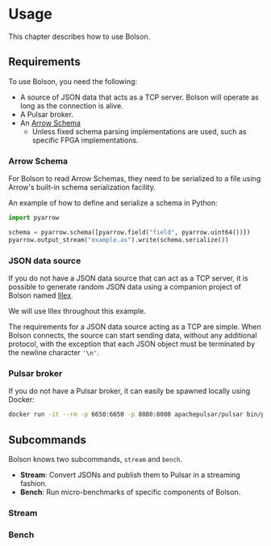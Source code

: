 # Usage

This chapter describes how to use Bolson.

## Requirements

To use Bolson, you need the following:

- A source of JSON data that acts as a TCP server. Bolson will operate as long
  as the connection is alive.
- A Pulsar broker.
- An [Arrow Schema](#arrow-schema)
    - Unless fixed schema parsing implementations are used, such as specific
      FPGA implementations.

### Arrow Schema

For Bolson to read Arrow Schemas, they need to be serialized to a file using
Arrow's built-in schema serialization facility.

An example of how to define and serialize a schema in Python:

```python
import pyarrow

schema = pyarrow.schema([pyarrow.field("field", pyarrow.uint64())])
pyarrow.output_stream("example.as").write(schema.serialize())
```

### JSON data source

If you do not have a JSON data source that can act as a TCP server, it is
possible to generate random JSON data using a companion project of Bolson named
[Illex](https://github.com/teratide/illex).

We will use Illex throughout this example.

The requirements for a JSON data source acting as a TCP are simple. When Bolson
connects, the source can start sending data, without any additional protocol,
with the exception that each JSON object must be terminated by the newline
character `'\n'`.

### Pulsar broker

If you do not have a Pulsar broker, it can easily be spawned locally using
Docker:

```bash
docker run -it --rm -p 6650:6650 -p 8080:8080 apachepulsar/pulsar bin/pulsar standalone
```

## Subcommands

Bolson knows two subcommands, `stream` and `bench`.

- **Stream**: Convert JSONs and publish them to Pulsar in a streaming fashion.
- **Bench**: Run micro-benchmarks of specific components of Bolson.

### Stream

### Bench
